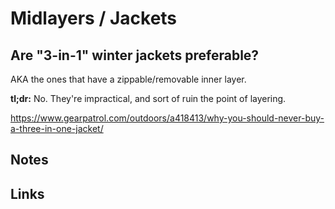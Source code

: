 # Midlayers / Jackets

## Are "3-in-1" winter jackets preferable?

AKA the ones that have a zippable/removable inner layer.

**tl;dr:** No. They're impractical, and sort of ruin the point of layering.

https://www.gearpatrol.com/outdoors/a418413/why-you-should-never-buy-a-three-in-one-jacket/

## Notes

## Links
